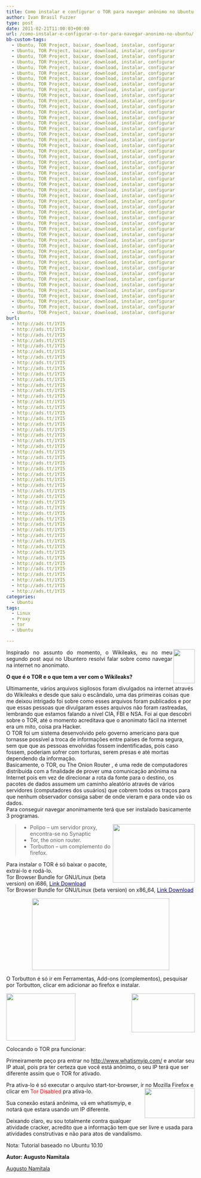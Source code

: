 ```yaml
---
title: Como instalar e configurar o TOR para navegar anônimo no Ubuntu
author: Ivan Brasil Fuzzer
type: post
date: 2011-02-21T11:00:03+00:00
url: /como-instalar-e-configurar-o-tor-para-navegar-anonimo-no-ubuntu/
bb-custom-tags:
  - Ubuntu, TOR Project, baixar, download, instalar, configurar
  - Ubuntu, TOR Project, baixar, download, instalar, configurar
  - Ubuntu, TOR Project, baixar, download, instalar, configurar
  - Ubuntu, TOR Project, baixar, download, instalar, configurar
  - Ubuntu, TOR Project, baixar, download, instalar, configurar
  - Ubuntu, TOR Project, baixar, download, instalar, configurar
  - Ubuntu, TOR Project, baixar, download, instalar, configurar
  - Ubuntu, TOR Project, baixar, download, instalar, configurar
  - Ubuntu, TOR Project, baixar, download, instalar, configurar
  - Ubuntu, TOR Project, baixar, download, instalar, configurar
  - Ubuntu, TOR Project, baixar, download, instalar, configurar
  - Ubuntu, TOR Project, baixar, download, instalar, configurar
  - Ubuntu, TOR Project, baixar, download, instalar, configurar
  - Ubuntu, TOR Project, baixar, download, instalar, configurar
  - Ubuntu, TOR Project, baixar, download, instalar, configurar
  - Ubuntu, TOR Project, baixar, download, instalar, configurar
  - Ubuntu, TOR Project, baixar, download, instalar, configurar
  - Ubuntu, TOR Project, baixar, download, instalar, configurar
  - Ubuntu, TOR Project, baixar, download, instalar, configurar
  - Ubuntu, TOR Project, baixar, download, instalar, configurar
  - Ubuntu, TOR Project, baixar, download, instalar, configurar
  - Ubuntu, TOR Project, baixar, download, instalar, configurar
  - Ubuntu, TOR Project, baixar, download, instalar, configurar
  - Ubuntu, TOR Project, baixar, download, instalar, configurar
  - Ubuntu, TOR Project, baixar, download, instalar, configurar
  - Ubuntu, TOR Project, baixar, download, instalar, configurar
  - Ubuntu, TOR Project, baixar, download, instalar, configurar
  - Ubuntu, TOR Project, baixar, download, instalar, configurar
  - Ubuntu, TOR Project, baixar, download, instalar, configurar
  - Ubuntu, TOR Project, baixar, download, instalar, configurar
  - Ubuntu, TOR Project, baixar, download, instalar, configurar
  - Ubuntu, TOR Project, baixar, download, instalar, configurar
  - Ubuntu, TOR Project, baixar, download, instalar, configurar
  - Ubuntu, TOR Project, baixar, download, instalar, configurar
  - Ubuntu, TOR Project, baixar, download, instalar, configurar
  - Ubuntu, TOR Project, baixar, download, instalar, configurar
  - Ubuntu, TOR Project, baixar, download, instalar, configurar
  - Ubuntu, TOR Project, baixar, download, instalar, configurar
  - Ubuntu, TOR Project, baixar, download, instalar, configurar
  - Ubuntu, TOR Project, baixar, download, instalar, configurar
  - Ubuntu, TOR Project, baixar, download, instalar, configurar
  - Ubuntu, TOR Project, baixar, download, instalar, configurar
  - Ubuntu, TOR Project, baixar, download, instalar, configurar
  - Ubuntu, TOR Project, baixar, download, instalar, configurar
  - Ubuntu, TOR Project, baixar, download, instalar, configurar
  - Ubuntu, TOR Project, baixar, download, instalar, configurar
  - Ubuntu, TOR Project, baixar, download, instalar, configurar
  - Ubuntu, TOR Project, baixar, download, instalar, configurar
  - Ubuntu, TOR Project, baixar, download, instalar, configurar
burl:
  - http://ads.tt/1YI5
  - http://ads.tt/1YI5
  - http://ads.tt/1YI5
  - http://ads.tt/1YI5
  - http://ads.tt/1YI5
  - http://ads.tt/1YI5
  - http://ads.tt/1YI5
  - http://ads.tt/1YI5
  - http://ads.tt/1YI5
  - http://ads.tt/1YI5
  - http://ads.tt/1YI5
  - http://ads.tt/1YI5
  - http://ads.tt/1YI5
  - http://ads.tt/1YI5
  - http://ads.tt/1YI5
  - http://ads.tt/1YI5
  - http://ads.tt/1YI5
  - http://ads.tt/1YI5
  - http://ads.tt/1YI5
  - http://ads.tt/1YI5
  - http://ads.tt/1YI5
  - http://ads.tt/1YI5
  - http://ads.tt/1YI5
  - http://ads.tt/1YI5
  - http://ads.tt/1YI5
  - http://ads.tt/1YI5
  - http://ads.tt/1YI5
  - http://ads.tt/1YI5
  - http://ads.tt/1YI5
  - http://ads.tt/1YI5
  - http://ads.tt/1YI5
  - http://ads.tt/1YI5
  - http://ads.tt/1YI5
  - http://ads.tt/1YI5
  - http://ads.tt/1YI5
  - http://ads.tt/1YI5
  - http://ads.tt/1YI5
  - http://ads.tt/1YI5
  - http://ads.tt/1YI5
  - http://ads.tt/1YI5
  - http://ads.tt/1YI5
  - http://ads.tt/1YI5
  - http://ads.tt/1YI5
  - http://ads.tt/1YI5
  - http://ads.tt/1YI5
  - http://ads.tt/1YI5
  - http://ads.tt/1YI5
  - http://ads.tt/1YI5
  - http://ads.tt/1YI5
categories:
  - Ubuntu
tags:
  - Linux
  - Proxy
  - tor
  - Ubuntu

---
```

<img alt="" src="http://lh4.googleusercontent.com/_9uVY6TxsshY/TWCVe3_ExdI/AAAAAAAAADA/on7QcPbe-lg/onion.jpg" width="57" height="91" align="right" />

<p style="text-align: justify;">
  Inspirado no assunto do momento, o Wikileaks, eu no meu segundo post aqui no Ubuntero resolvi falar sobre como navegar na internet no anonimato.
</p>

<p style="text-align: left;">
  <strong>O que é o TOR e o que tem a ver com o Wikileaks?</strong>
</p>

<p style="text-align: left;">
  Ultimamente, vários arquivos sigilosos foram divulgados na internet através do Wikileaks e desde que saiu o escândalo, uma das primeiras coisas que me deixou intrigado foi sobre como esses arquivos foram publicados e por que essas pessoas que divulgaram esses arquivos não foram rastreadas, lembrando que estamos falando a nível CIA, FBI e NSA. Foi aí que descobri sobre o TOR, até o momento acreditava que o anonimato fácil na internet era um mito, coisa pra Hacker.<br /> O TOR foi um sistema desenvolvido pelo governo americano para que tornasse possível a troca de informações entre países de forma segura, sem que que as pessoas envolvidas fossem indentificadas, pois caso fossem, poderiam sofrer com torturas, serem presas e até mortas dependendo da informação.<br /> Basicamente, o TOR, ou The Onion Router , é uma rede de computadores distribuída com a finalidade de prover uma comunicação anônima na Internet pois em vez de direcionar a rota da fonte para o destino, os pacotes de dados assumem um caminho aleatório através de vários servidores (computadores dos usuários) que cobrem todos os traços para que nenhum observador consiga saber de onde vieram e para onde vão os dados.<br /> Para conseguir navegar anonimamente terá que ser instalado basicamente 3 programas.
</p>

<img alt="" src="https://lh6.googleusercontent.com/_9uVY6TxsshY/TWCVe6Tyu0I/AAAAAAAAADE/IegrbJYIRCQ/polipo.png" width="219" height="156" align="right" />

>   * Polipo – um servidor proxy, encontra-se no Synaptic
>   * Tor, the onion router.
>   * Torbutton – um complemento do firefox.

<p style="text-align: left;">
  Para instalar o TOR é só baixar o pacote, extraí-lo e rodá-lo.<br /> Tor Browser Bundle for GNU/Linux (beta version) on i686, <a href="https://www.torproject.org/dist/torbrowser/linux/tor-browser-gnu-linux-i686-2.3.25-8-dev-en-US.tar.gz"><span style="color: #000080;">Link Download</span></a><br /> Tor Browser Bundle for GNU/Linux (beta version) on x86_64, <a href="https://www.torproject.org/dist/torbrowser/linux/tor-browser-gnu-linux-x86_64-2.3.25-9-dev-en-US.tar.gz"><span style="color: #000080;">Link Download</span></a>
</p>

<p style="text-align: center;">
  <img class="aligncenter" alt="" src="https://lh6.googleusercontent.com/_9uVY6TxsshY/TWCVfNR1WvI/AAAAAAAAADM/djm8u0wmCa0/rodar.png" width="367" height="192" />
</p>

<p style="text-align: left;">
  O Torbutton é só ir em Ferramentas, Add-ons (complementos), pesquisar por Torbutton, clicar em adicionar ao firefox e instalar.
</p>

<p style="text-align: center;">
  <img alt="" src="https://lh3.googleusercontent.com/_9uVY6TxsshY/TWCVq0X_2aI/AAAAAAAAADQ/8NTVcoIIno0/torbutton.png" width="169" height="104" align="right" />
</p>

<img alt="" src="https://lh6.googleusercontent.com/_9uVY6TxsshY/TWCVfIfFzhI/AAAAAAAAADI/GHwpTp-rN1U/print.png" width="185" height="126" align="middle" />

Colocando o TOR pra funcionar:
  
Primeiramente peço pra entrar no <a title="Qual é o meu ip?" href="http://www.whatismyip.com/" rel="nofollow">http://www.whatismyip.com/</a> e anotar seu IP atual, pois pra ter certeza que você está anônimo, o seu IP terá que ser diferente assim que o TOR for ativado.
  
Pra ativa-lo é só executar o arquivo start-tor-browser, ir no Mozilla Firefox e clicar em <span style="color: #ff0000;">Tor Disabled</span> pra ativa-lo.<img alt="" src="https://lh3.googleusercontent.com/_9uVY6TxsshY/TWCVrHn2jXI/AAAAAAAAADU/yuQV99yAy9I/torbuttonativartor.png" width="134" height="80" align="right" />
  
Sua conexão estará anônima, vá em whatismyip, e notará que estara usando um IP diferente.
  
Deixando claro, eu sou totalmente contra qualquer atividade cracker, acredito que a informação tem que ser livre e usada para atividades construtivas e não para atos de vandalismo.

Nota: Tutorial baseado no Ubuntu 10.10

**Autor: Augusto Namitala**

[Augusto Namitala][1]

 [1]: edit.php?post_type=post&author=17